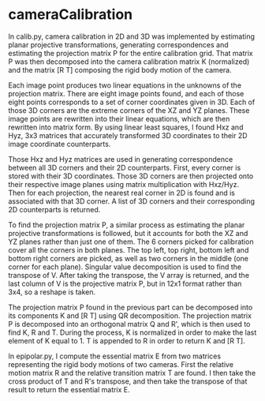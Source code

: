 # cameraCalibration

In calib.py, camera calibration in 2D and 3D was implemented by estimating planar projective transformations, generating
correspondences and estimating the projection matrix P for the entire calibration grid. That matrix P was then
decomposed into the camera calibration matrix K (normalized) and the matrix [R T] composing the rigid body motion of
the camera.

Each image point produces two linear equations in the unknowns of the projection matrix. There are eight image points
found, and each of those eight points corresponds to a set of corner coordinates given in 3D. Each of those 3D corners
are the extreme corners of the XZ and YZ planes. These image points are rewritten into their linear equations, which
are then rewritten into matrix form. By using linear least squares, I found Hxz and Hyz, 3x3 matrices that accurately
transformed 3D coordinates to their 2D image coordinate counterparts.

Those Hxz and Hyz matrices are used in generating correspondence between all 3D corners and their 2D counterparts.
First, every corner is stored with their 3D coordinates. Those 3D corners are then projected onto their respective
image planes using matrix multiplication with Hxz/Hyz. Then for each projection, the nearest real corner in 2D is found
and is associated with that 3D corner. A list of 3D corners and their corresponding 2D counterparts is returned.

To find the projection matrix P, a similar process as estimating the planar projective transformations is followed, but
it accounts for both the XZ and YZ planes rather than just one of them. The 6 corners picked for calibration cover all
the corners in both planes. The top left, top right, bottom left and bottom right corners are picked, as well as two
corners in the middle (one corner for each plane). Singular value decomposition is used to find the transpose of V.
After taking the transpose, the V array is returned, and the last column of V is the projective matrix P, but in 12x1
format rather than 3x4, so a reshape is taken.

The projection matrix P found in the previous part can be decomposed into its components K and [R T] using QR
decomposition. The projection matrix P is decomposed into an orthogonal matrix Q and R', which is then used to find K, R and T. During the process, K is normalized in order to make the last element of K equal to 1. T is appended to R in order to return K and [R T].

In epipolar.py, I compute the essential matrix E from two matrices representing the rigid body motions of two cameras.
First the relative motion matrix R and the relative transition matrix T are found. I then take the cross product of T and R's transpose, and then take the transpose of that result to return the essential matrix E.
